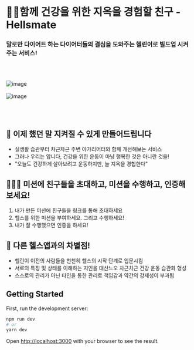 # 🏃‍♂️함께 건강을 위한 지옥을 경험할 친구 - Hellsmate
### 말로만 다이어트 하는 다이어터들의 결심을 도와주는 헬린이로 빌드업 시켜주는 서비스!
<br/><br/>

![image](https://user-images.githubusercontent.com/86560973/195012697-8352833b-007c-4156-b57e-f7061f6c471c.png)
<br/><br/>
![image](https://user-images.githubusercontent.com/86560973/195012741-9733a667-6474-4da8-b9bd-4bfc1eb6a05e.png)



<br/><br/>

## 📢 이제 했던 말 지켜질 수 있게 만들어드립니다
* 실생활 습관부터 차근차근 주변 아가리어터와 함께 개선해보는 서비스
* 그러나 우리는 압니다, 건강을 위한 운동이 마냥 행복한 것은 아니란 것을!
* "오늘도 건강하게 살아보려고 운동하지만, 늘 지옥을 경헙한다"

## 🧑‍🤝‍🧑 미션에 친구들을 초대하고, 미션을 수행하고, 인증해보세요!
1. 내가 만든 미션에 친구들을 링크를 통해 초대하세요
2. 헬스를 위한 미션을 부여하세요. 그리고 수행하세요!
3. 내가 잘 수행했으면 인증을 하세요!

## 🧐 다른 헬스앱과의 차별점!
* 헬린이 이전의 사람들을 천천히 헬스의 시작 단계로 입문시킴
* 서로의 특징 및 상태를 이해하는 지인을 대산느오 차근차근 건강 운동 습관화 형성
* 스스로의 관리가 아닌 타인을 통한 관리로 책임감과 약간의 강제성이 부과됨


## Getting Started

First, run the development server:

```bash
npm run dev
# or
yarn dev
```

Open [http://localhost:3000](http://localhost:3000) with your browser to see the result.


